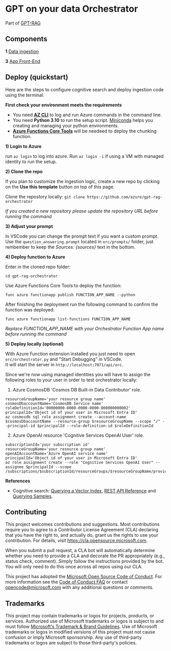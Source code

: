 # GPT on your data Orchestrator

Part of [GPT-RAG](https://github.com/Azure/gpt-rag)

## Components

**1** [Data ingestion](https://github.com/Azure/gpt-rag-ingestion)

**3** [App Front-End](https://github.com/Azure/gpt-rag-frontend)

## Deploy (quickstart)

Here are the steps to configure cognitive search and deploy ingestion code using the terminal.

**First check your environment meets the requirements**

- You need **[AZ CLI](https://learn.microsoft.com/en-us/cli/azure/install-azure-cli)** to log and run Azure commands in the command line.
- You need **Python 3.10** to run the setup script. [Miniconda](https://docs.conda.io/projects/conda/en/latest/user-guide/install/index.html) helps you creating and managing your python environments. 
- **[Azure Functions Core Tools](https://learn.microsoft.com/en-us/azure/azure-functions/functions-run-local?tabs=windows%2Cisolated-process%2Cnode-v4%2Cpython-v2%2Chttp-trigger%2Ccontainer-apps&pivots=programming-language-python#install-the-azure-functions-core-tools)** will be needeed to deploy the chunking function.

**1) Login to Azure** 

run ```az login``` to log into azure. Run ```az login -i``` if using a VM with managed identity to run the setup.

**2) Clone the repo** 

If you plan to customize the ingestion logic, create a new repo by clicking on the **Use this template** button on top of this page.

Clone the repostory locally:  ```git clone https://github.com/azure/gpt-rag-orchestrator```

*If you created a new repository please update the repository URL before running the command*

**3) Adjust your prompt** 

In VSCode you can change the prompt text if you want a custom prompt. 
Use the  ```question_answering.prompt``` located in ```orc/prompts/``` folder, just rembember to keep the *Sources: {sources}* text in the bottom.

**4) Deploy function to Azure** 

Enter in the cloned repo folder: 

```cd gpt-rag-orchestrator```

Use Azure Functions Core Tools to deploy the function: 

```func azure functionapp publish FUNCTION_APP_NAME --python```

After finishing the deployment run the following command to confirm the function was deployed:  

```func azure functionapp list-functions FUNCTION_APP_NAME```

*Replace FUNCTION_APP_NAME with your Orchestrator Function App name before running the command*

**5) Deploy locally (optional)**

With Azure Function extension installed you just need to open ```orc/orchestrator.py``` and "Start Debugging" in VSCode. <br>It will start the server in ```http://localhost:7071/api/orc```.

Since we're now using managed identities you will have to assign the following roles to your user in order to test orchestrator locally:

1. Azure CosmosDB 'Cosmos DB Built-in Data Contributor' role.

```
resourceGroupName='your resource group name'
cosmosDbaccountName='CosmosDB Service name'
roleDefinitionId='00000000-0000-0000-0000-000000000002'
principalId='Object id of your user in Microsoft Entra ID'
az cosmosdb sql role assignment create --account-name $cosmosDbaccountName --resource-group $resourceGroupName --scope "/" --principal-id $principalId --role-definition-id $roleDefinitionId
```

2. Azure OpenAI resource 'Cognitive Services OpenAI User' role.

```
subscriptionId='your subscription id'
resourceGroupName='your resource group name'
openAIAccountName='Azure OpenAI service name'
principalId='Object id of your user in Microsoft Entra ID'
az role assignment create --role "Cognitive Services OpenAI User" --assignee $principalId --scope /subscriptions/$subscriptionId/resourceGroups/$resourceGroupName/providers/Microsoft.CognitiveServices/accounts/$openAIAccountName
```


**References**

- Cognitive search:
[Querying a Vector Index](https://learn.microsoft.com/en-us/azure/search/vector-search-how-to-query), [REST API Reference](https://learn.microsoft.com/en-us/rest/api/searchservice/preview-api/search-documents) and [Querying Samples](https://github.com/Azure/cognitive-search-vector-pr).

## Contributing

This project welcomes contributions and suggestions.  Most contributions require you to agree to a
Contributor License Agreement (CLA) declaring that you have the right to, and actually do, grant us
the rights to use your contribution. For details, visit https://cla.opensource.microsoft.com.

When you submit a pull request, a CLA bot will automatically determine whether you need to provide
a CLA and decorate the PR appropriately (e.g., status check, comment). Simply follow the instructions
provided by the bot. You will only need to do this once across all repos using our CLA.

This project has adopted the [Microsoft Open Source Code of Conduct](https://opensource.microsoft.com/codeofconduct/).
For more information see the [Code of Conduct FAQ](https://opensource.microsoft.com/codeofconduct/faq/) or
contact [opencode@microsoft.com](mailto:opencode@microsoft.com) with any additional questions or comments.

## Trademarks

This project may contain trademarks or logos for projects, products, or services. Authorized use of Microsoft
trademarks or logos is subject to and must follow
[Microsoft's Trademark & Brand Guidelines](https://www.microsoft.com/en-us/legal/intellectualproperty/trademarks/usage/general).
Use of Microsoft trademarks or logos in modified versions of this project must not cause confusion or imply Microsoft sponsorship.
Any use of third-party trademarks or logos are subject to those third-party's policies.
